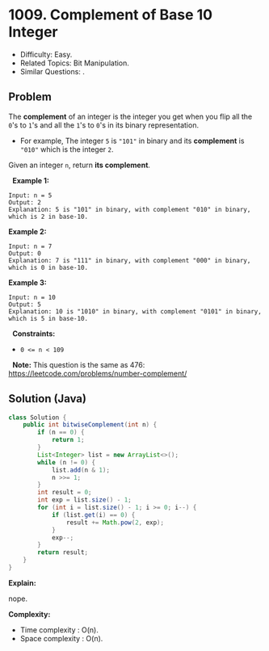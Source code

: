 # 1009. Complement of Base 10 Integer

- Difficulty: Easy.
- Related Topics: Bit Manipulation.
- Similar Questions: .

## Problem

The **complement** of an integer is the integer you get when you flip all the ```0```'s to ```1```'s and all the ```1```'s to ```0```'s in its binary representation.


	
- For example, The integer ```5``` is ```"101"``` in binary and its **complement** is ```"010"``` which is the integer ```2```.


Given an integer ```n```, return **its complement**.

 
**Example 1:**

```
Input: n = 5
Output: 2
Explanation: 5 is "101" in binary, with complement "010" in binary, which is 2 in base-10.
```

**Example 2:**

```
Input: n = 7
Output: 0
Explanation: 7 is "111" in binary, with complement "000" in binary, which is 0 in base-10.
```

**Example 3:**

```
Input: n = 10
Output: 5
Explanation: 10 is "1010" in binary, with complement "0101" in binary, which is 5 in base-10.
```

 
**Constraints:**


	
- ```0 <= n < 109```


 
**Note:** This question is the same as 476: https://leetcode.com/problems/number-complement/


## Solution (Java)

```java
class Solution {
    public int bitwiseComplement(int n) {
        if (n == 0) {
            return 1;
        }
        List<Integer> list = new ArrayList<>();
        while (n != 0) {
            list.add(n & 1);
            n >>= 1;
        }
        int result = 0;
        int exp = list.size() - 1;
        for (int i = list.size() - 1; i >= 0; i--) {
            if (list.get(i) == 0) {
                result += Math.pow(2, exp);
            }
            exp--;
        }
        return result;
    }
}
```

**Explain:**

nope.

**Complexity:**

* Time complexity : O(n).
* Space complexity : O(n).
